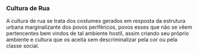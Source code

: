 ### **Cultura de Rua**
A cultura de rua se trata dos costumes gerados em resposta da estrutura urbana marginalizante dos povos periféricos, povos esses que não se vêem pertencentes bem vindos de tal ambiente hostil, assim criando seu próprio ambiente e cultura que os aceita sem descriminalizar pela cor ou pela classe social.
